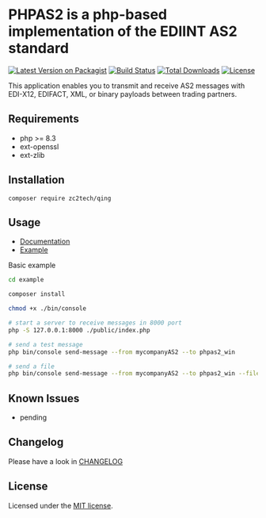 # PHPAS2 is a php-based implementation of the EDIINT AS2 standard

[![Latest Version on Packagist](https://img.shields.io/packagist/v/zc2tech/qing.svg?style=flat-square)](https://packagist.org/packages/zc2tech/qing)
[![Build Status](https://github.com/zc2tech/qing/actions/workflows/ci.yml/badge.svg)](https://github.com/zc2tech/qing)
[![Total Downloads](https://img.shields.io/packagist/dt/zc2tech/qing.svg?style=flat-square)](https://packagist.org/packages/zc2tech/qing)
[![License](https://poser.pugx.org/zc2tech/qing/license)](https://packagist.org/packages/zc2tech/qing)

This application enables you to transmit and receive AS2 messages with EDI-X12, EDIFACT, XML, or binary payloads
between trading partners.

## Requirements

* php >= 8.3
* ext-openssl
* ext-zlib

## Installation

```
composer require zc2tech/qing
```

## Usage

* [Documentation](./docs/index.md)
* [Example](./example)

Basic example

```bash
cd example

composer install

chmod +x ./bin/console

# start a server to receive messages in 8000 port
php -S 127.0.0.1:8000 ./public/index.php

# send a test message
php bin/console send-message --from mycompanyAS2 --to phpas2_win

# send a file
php bin/console send-message --from mycompanyAS2 --to phpas2_win --file /path/to/the/file 
```
## Known Issues

* pending


## Changelog

Please have a look in [CHANGELOG](CHANGELOG.md)

## License

Licensed under the [MIT license](http://opensource.org/licenses/MIT).
